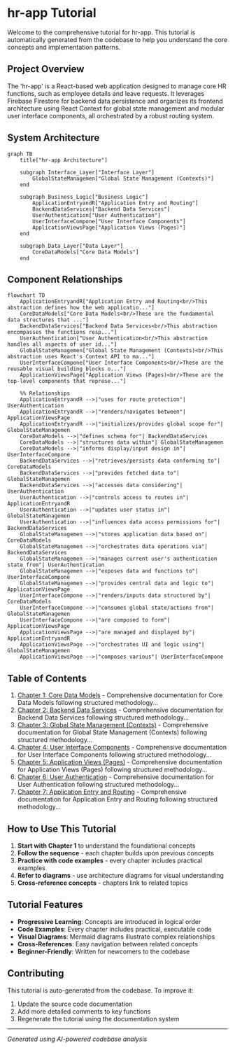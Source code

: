 # hr-app Tutorial

Welcome to the comprehensive tutorial for hr-app. This tutorial is automatically generated from the codebase to help you understand the core concepts and implementation patterns.

## Project Overview

The 'hr-app' is a React-based web application designed to manage core HR functions, such as employee details and leave requests. It leverages Firebase Firestore for backend data persistence and organizes its frontend architecture using React Context for global state management and modular user interface components, all orchestrated by a robust routing system.


## System Architecture

```mermaid
graph TB
    title["hr-app Architecture"]

    subgraph Interface_Layer["Interface Layer"]
        GlobalStateManagemen["Global State Management (Contexts)"]
    end

    subgraph Business_Logic["Business Logic"]
        ApplicationEntryandR["Application Entry and Routing"]
        BackendDataServices["Backend Data Services"]
        UserAuthentication["User Authentication"]
        UserInterfaceCompone["User Interface Components"]
        ApplicationViewsPage["Application Views (Pages)"]
    end

    subgraph Data_Layer["Data Layer"]
        CoreDataModels["Core Data Models"]
    end

```

## Component Relationships

```mermaid
flowchart TD
    ApplicationEntryandR["Application Entry and Routing<br/>This abstraction defines how the web applicatio..."]
    CoreDataModels["Core Data Models<br/>These are the fundamental data structures that ..."]
    BackendDataServices["Backend Data Services<br/>This abstraction encompasses the functions resp..."]
    UserAuthentication["User Authentication<br/>This abstraction handles all aspects of user id..."]
    GlobalStateManagemen["Global State Management (Contexts)<br/>This abstraction uses React's Context API to ma..."]
    UserInterfaceCompone["User Interface Components<br/>These are the reusable visual building blocks o..."]
    ApplicationViewsPage["Application Views (Pages)<br/>These are the top-level components that represe..."]

    %% Relationships
    ApplicationEntryandR -->|"uses for route protection"| UserAuthentication
    ApplicationEntryandR -->|"renders/navigates between"| ApplicationViewsPage
    ApplicationEntryandR -->|"initializes/provides global scope for"| GlobalStateManagemen
    CoreDataModels -->|"defines schema for"| BackendDataServices
    CoreDataModels -->|"structures data within"| GlobalStateManagemen
    CoreDataModels -->|"informs display/input design in"| UserInterfaceCompone
    BackendDataServices -->|"retrieves/persists data conforming to"| CoreDataModels
    BackendDataServices -->|"provides fetched data to"| GlobalStateManagemen
    BackendDataServices -->|"accesses data considering"| UserAuthentication
    UserAuthentication -->|"controls access to routes in"| ApplicationEntryandR
    UserAuthentication -->|"updates user status in"| GlobalStateManagemen
    UserAuthentication -->|"influences data access permissions for"| BackendDataServices
    GlobalStateManagemen -->|"stores application data based on"| CoreDataModels
    GlobalStateManagemen -->|"orchestrates data operations via"| BackendDataServices
    GlobalStateManagemen -->|"manages current user's authentication state from"| UserAuthentication
    GlobalStateManagemen -->|"exposes data and functions to"| UserInterfaceCompone
    GlobalStateManagemen -->|"provides central data and logic to"| ApplicationViewsPage
    UserInterfaceCompone -->|"renders/inputs data structured by"| CoreDataModels
    UserInterfaceCompone -->|"consumes global state/actions from"| GlobalStateManagemen
    UserInterfaceCompone -->|"are composed to form"| ApplicationViewsPage
    ApplicationViewsPage -->|"are managed and displayed by"| ApplicationEntryandR
    ApplicationViewsPage -->|"orchestrates UI and logic using"| GlobalStateManagemen
    ApplicationViewsPage -->|"composes various"| UserInterfaceCompone
```

## Table of Contents

1. [Chapter 1: Core Data Models](chapter_01.md) - Comprehensive documentation for Core Data Models following structured methodology...
2. [Chapter 2: Backend Data Services](chapter_02.md) - Comprehensive documentation for Backend Data Services following structured methodology...
3. [Chapter 3: Global State Management (Contexts)](chapter_03.md) - Comprehensive documentation for Global State Management (Contexts) following structured methodology...
4. [Chapter 4: User Interface Components](chapter_04.md) - Comprehensive documentation for User Interface Components following structured methodology...
5. [Chapter 5: Application Views (Pages)](chapter_05.md) - Comprehensive documentation for Application Views (Pages) following structured methodology...
6. [Chapter 6: User Authentication](chapter_06.md) - Comprehensive documentation for User Authentication following structured methodology...
7. [Chapter 7: Application Entry and Routing](chapter_07.md) - Comprehensive documentation for Application Entry and Routing following structured methodology...

## How to Use This Tutorial

1. **Start with Chapter 1** to understand the foundational concepts
2. **Follow the sequence** - each chapter builds upon previous concepts
3. **Practice with code examples** - every chapter includes practical examples
4. **Refer to diagrams** - use architecture diagrams for visual understanding
5. **Cross-reference concepts** - chapters link to related topics

## Tutorial Features

- **Progressive Learning**: Concepts are introduced in logical order
- **Code Examples**: Every chapter includes practical, executable code
- **Visual Diagrams**: Mermaid diagrams illustrate complex relationships
- **Cross-References**: Easy navigation between related concepts
- **Beginner-Friendly**: Written for newcomers to the codebase

## Contributing

This tutorial is auto-generated from the codebase. To improve it:
1. Update the source code documentation
2. Add more detailed comments to key functions
3. Regenerate the tutorial using the documentation system

---

*Generated using AI-powered codebase analysis*

